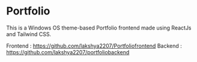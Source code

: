 # Portfolio

This is a Windows OS theme-based Portfolio frontend made using ReactJs and Tailwind CSS.

Frontend : https://github.com/lakshya2207/Portfoliofrontend
Backend : https://github.com/lakshya2207/portfoliobackend
